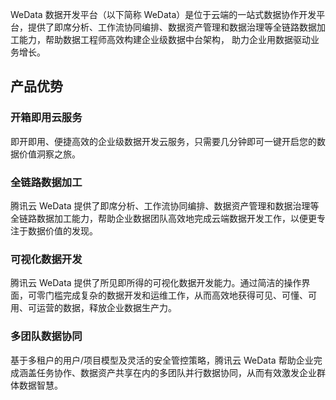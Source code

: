 WeData 数据开发平台（以下简称 WeData）是位于云端的一站式数据协作开发平台，提供了即席分析、工作流协同编排、数据资产管理和数据治理等全链路数据加工能力，帮助数据工程师高效构建企业级数据中台架构， 助力企业用数据驱动业务增长。

## 产品优势
### 开箱即用云服务
即开即用、便捷高效的企业级数据开发云服务，只需要几分钟即可一键开启您的数据价值洞察之旅。

### 全链路数据加工
腾讯云 WeData 提供了即席分析、工作流协同编排、数据资产管理和数据治理等全链路数据加工能力，帮助企业数据团队高效地完成云端数据开发工作，以便更专注于数据价值的发现。

### 可视化数据开发
腾讯云 WeData 提供了所见即所得的可视化数据开发能力。通过简洁的操作界面，可零门槛完成复杂的数据开发和运维工作，从而高效地获得可见、可懂、可用、可运营的数据，释放企业数据生产力。

### 多团队数据协同
基于多租户的用户/项目模型及灵活的安全管控策略，腾讯云 WeData 帮助企业完成涵盖任务协作、数据资产共享在内的多团队并行数据协同，从而有效激发企业群体数据智慧。
